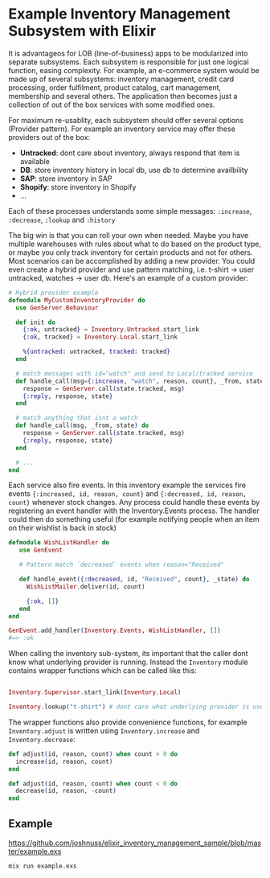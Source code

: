 Example Inventory Management Subsystem with Elixir
=========

It is advantageos for LOB (line-of-business) apps to be modularized into separate subsystems. Each subsystem is responsible for just one logical function, easing complexity. For example, an e-commerce system would be made up of several subsystems: inventory management, credit card processing, order fulfilment, product catalog, cart management, membership and several others. The application then becomes just a collection of out of the box services with some modified ones.

For maximum re-usablity, each subsystem should offer several options (Provider pattern). For example an inventory service may offer these providers out of the box:

- **Untracked**: dont care about inventory, always respond that item is available
- **DB**: store inventory history in local db, use db to determine availbility
- **SAP**: store inventory in SAP
- **Shopify**: store inventory in Shopify
- ...

Each of these processes understands some simple messages: `:increase`, `:decrease`, `:lookup` and `:history`

The big win is that you can roll your own when needed. Maybe you have multiple warehouses with rules about what to do based on the product type, or maybe you only track inventory for certain products and not for others. Most scenarios can be accomplished by adding a new provider. You could even create a hybrid provider and use pattern matching, i.e. t-shirt -> user untracked, watches -> user db. Here's an example of a custom provider:

```elixir
# Hybrid provider example
defmodule MyCustomInventoryProvider do
  use GenServer.Behaviour

  def init do
    {:ok, untracked} = Inventory.Untracked.start_link
    {:ok, tracked} = Inventory.Local.start_link

    %{untracked: untracked, tracked: tracked}
  end

  # match messages with id="watch" and send to Local/tracked service
  def handle_call(msg={:increase, "watch", reason, count}, _from, state) do
    response = GenServer.call(state.tracked, msg)
    {:reply, response, state}
  end

  # match anything that isnt a watch
  def handle_call(msg, _from, state) do
    response = GenServer.call(state.tracked, msg)
    {:reply, response, state}
  end

  # ...
end
```
Each service also fire events. In this inventory example the services fire events `{:increased, id, reason, count}` and `{:decreased, id, reason, count}` whenever stock changes. Any process could handle these events by registering an event handler with the Inventory.Events process. The handler could then do something useful (for example notifying people when an item on their wishlist is back in stock)

```elixir
defmodule WishListHandler do
   use GenEvent

   # Pattern match `decreased` events when reason="Received"

   def handle_event({:decreased, id, "Received", count}, _state) do
     WishListMailer.deliver(id, count)

     {:ok, []}
   end
end

GenEvent.add_handler(Inventory.Events, WishListHandler, [])
#=> :ok
```

When calling the inventory sub-system, its important that the caller dont know what underlying provider is running. Instead the `Inventory` module contains wrapper functions which can be called like this:

``` elixir

Inventory.Supervisor.start_link(Inventory.Local)

Inventory.lookup("t-shirt") # dont care what underlying provider is used
```

The wrapper functions also provide convenience functions, for example `Inventory.adjust` is written using `Inventory.increase` and `Inventory.decrease`:

```elixir
def adjust(id, reason, count) when count > 0 do
  increase(id, reason, count)
end

def adjust(id, reason, count) when count < 0 do
  decrease(id, reason, -count)
end
```

## Example

https://github.com/joshnuss/elixir_inventory_management_sample/blob/master/example.exs

```bash
mix run example.exs
```

